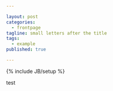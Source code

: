 ```yaml
---

layout: post
categories: 
  - frontpage
tagline: small letters after the title
tags: 
  - example
published: true

---
```


{% include JB/setup %}

test